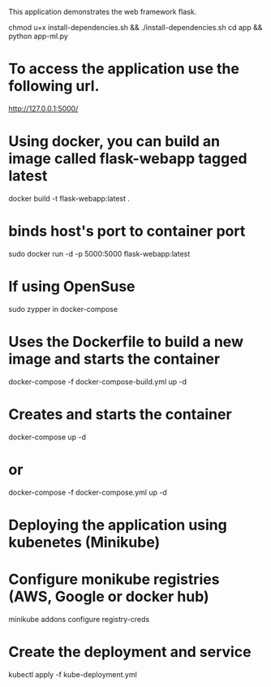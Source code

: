 This application demonstrates the web framework flask.

chmod u+x install-dependencies.sh   &&   ./install-dependencies.sh
cd app && python app-ml.py

# To access the application use the following url.
http://127.0.0.1:5000/




# Using docker, you can build an image called  flask-webapp  tagged latest
docker build -t flask-webapp:latest .


# binds host's port to container port
sudo docker run -d -p 5000:5000 flask-webapp:latest



# If using OpenSuse
sudo zypper in docker-compose

# Uses the Dockerfile to build a new image and starts the container
docker-compose -f docker-compose-build.yml up  -d


# Creates and starts the container
docker-compose  up  -d
# or
docker-compose -f docker-compose.yml up  -d






# Deploying the application using kubenetes (Minikube)

# Configure monikube registries (AWS, Google or docker hub)

minikube addons configure registry-creds


# Create the deployment and service 
kubectl  apply -f kube-deployment.yml



